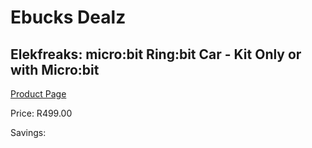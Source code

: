 
# Ebucks Dealz
## Elekfreaks: micro:bit Ring:bit Car - Kit Only or with Micro:bit
[Product Page](https://www.ebucks.com/web/shop/productSelected.do?prodId=1160137260&catId=844502363)

Price: R499.00

Savings: 


	